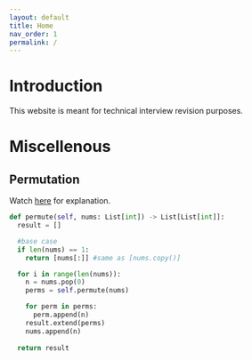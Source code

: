 ```yaml
---
layout: default
title: Home
nav_order: 1
permalink: /
---
```


# Introduction

This website is meant for technical interview revision purposes.


# Miscellenous

## Permutation

Watch [here](https://www.youtube.com/watch?v=s7AvT7cGdSo) for explanation.

```python
def permute(self, nums: List[int]) -> List[List[int]]:
  result = []

  #base case
  if len(nums) == 1:
    return [nums[:]] #same as [nums.copy()]

  for i in range(len(nums)):
    n = nums.pop(0)
    perms = self.permute(nums)

    for perm in perms:
      perm.append(n)
    result.extend(perms)
    nums.append(n)
  
  return result
```
